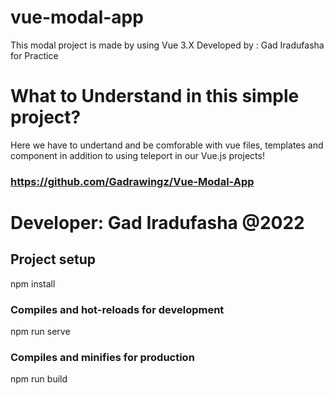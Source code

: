 # vue-modal-app
This modal project is made by using Vue 3.X
Developed by : Gad Iradufasha for Practice

# What to Understand in this simple project?
Here we have to undertand and be comforable with vue files, templates
and component in addition to using teleport in our Vue.js projects!

### https://github.com/Gadrawingz/Vue-Modal-App

# Developer: Gad Iradufasha @2022

## Project setup
npm install
### Compiles and hot-reloads for development
npm run serve
### Compiles and minifies for production
npm run build
